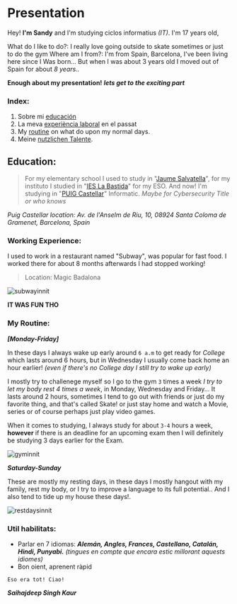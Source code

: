 # Presentation
Hey! **I'm Sandy** and I'm studying ciclos informatius *(IT)*. I'm 17 years old,

What do I like to do?: I really love going outside to skate sometimes or just to do the gym
Where am I from?: I'm from Spain, Barcelona, I've been living here since I Was born...
But when I was about 3 years old I moved out of Spain for about *8 years..*

**Enough about my presentation!** ***lets get to the exciting part***

### Index:

1. Sobre mi [educación](https://github.com/SANDYINNIT/MiDown_MarkWeb/blob/main/monoo.md#education)
2. La meva [experiència laboral](https://github.com/SANDYINNIT/MiDown_MarkWeb/blob/main/monoo.md#working-experience) en el passat
3. My [routine](https://github.com/SANDYINNIT/MiDown_MarkWeb/blob/main/monoo.md#my-routine) on what do upon my  normal days.
4. Meine [nutzlichen Talente](https://github.com/SANDYINNIT/MiDown_MarkWeb/blob/main/monoo.md#util-habilitats).

## Education:
> For my elementary school I used to study in "[Jaume Salvatella](https://agora.xtec.cat/ceipsalvatella/)",
> for my instituto I studied in "[IES La Bastida](https://agora.xtec.cat/ieslabastida/)" for my ESO.
> And now! I'm studying in "[PUIG Castellar](https://elpuig.xeill.net/)" Informatic. *Maybe for Cybersecurity Title or who knows*

*Puig Castellar location: Av. de l'Anselm de Riu, 10, 08924 Santa Coloma de Gramenet, Barcelona, Spain*

### Working Experience:
I used to work in a restaurant named "Subway", was popular for fast food.
I worked there for about 8 months afterwards I had stopped working!

> Location: Magic Badalona

![subwayinnit](https://github.com/SANDYINNIT/MiDown_MarkWeb/assets/145119723/deedfe05-2b1c-4ee1-861c-8ce4cc489104)

**IT WAS FUN THO**

### My Routine:
***[Monday-Friday]***

In these days I always wake up early around `6 a.m` to get ready for *College* which lasts around 6 hours, but in Wednesday I usually come back home an hour earlier! *(even if there's no College day I still try to wake up early)*

I mostly try to challenege myself so I go to the gym `3` times a week *I try to let my body rest 4 times a week*, in Monday, Wednesday and Friday... It lasts around 2 hours, sometimes I tend to go out with friends or just do my favorite thing, and that's called Skate! or just stay home and watch a Movie, series or of course perhaps just play video games.

When it comes to studying, I always study for about `3-4` hours a week, **however** if there is an deadline for an upcoming exam then I will definitely be studying 3 days earlier for the Exam.

![gyminnit](https://blog.nasm.org/hubfs/cleangym%20%281%29.jpg)

***Saturday-Sunday***

These are mostly my resting days, in these days I mostly hangout with my family, rest my body, or I try to improve a language to its full potential.. And I also tend to tide up my house these days!.

![restdaysinnit](https://bodyactiongym.s3.af-south-1.amazonaws.com/public/blogs/a094K000001W9N2QAK/featured-image/Rest%20days%20better%20your%20fitness%20game.png)

### Util habilitats:

- Parlar en 7 idiomas: ___Alemán, Angles, Frances, Castellano, Catalán, Hindi, Punyabi.___ *(tingues en compte que encara estic millorant aquests idiomes)*
- Bon oient, aprenent ràpid

``Eso era tot!
Ciao!``

___Saihajdeep Singh Kaur___

    
